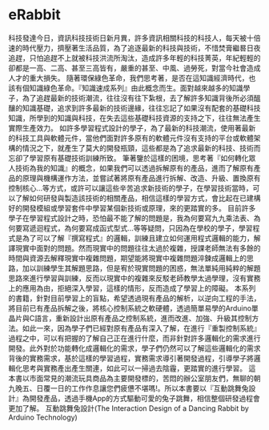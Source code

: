 eRabbit
=======
科技發達今日，資訊科技技術日新月異，許多資訊相關科技的科技人，每天被十倍速的時代壓力，擠壓著生活品質，為了追逐最新的科技與技術，不惜焚膏繼晷日夜追趕，只怕追趕不上就被科技洪流所淘汰，造成許多年輕的科技菁英，年紀輕輕的卻都是一高、二高、甚至三高皆有，嚴重的甚至、中風、過勞死，對當今社會造成人才的重大損失。
隨著環保綠色革命，我們思考著，是否在這知識經濟時代，也該有個知識綠色革命。『知識速成系列』由此概念而生。面對越來越多的知識學子，為了追趕最新的技術潮流，往往沒有往下紮根，去了解許多知識背後所必須醞釀的知識基礎，追求到許多最新的技術邊緣，往往忘記了如果沒有配套的基礎科技知識，所學到的知識與科技，在失去這些基礎科技資源的支持之下，往往無法產生實際生產效力。
如許多學習程式設計的學子，為了最新的科技潮流，使用著最新的科技工具與軟體元件，當他們面對許多原有的軟體元件沒有支持的平台或軟體架構的情況之下，就產生了莫大的開發瓶頸，這些都是為了追求最新的科技、技術而忘卻了學習原有基礎技術訓練所致。
筆著鑒於這樣的困境，思考著『如何轉化眾人技術為我的知識』的概念，如果我們可以透過拆解原有的產品，進而了解原有產品的原理與機構運作方法，並嘗試著將原有產品進行拆解、改造、升級、置換原有控制核心…等方式，或許可以讓這些辛苦追求新技術的學子，在學習技術當時，可以了解如何研發與製造該技術的相關產品，相信這樣的學習方式，會比起在已建構好的開發模組或學習套件中學習某個新技術或原理，來的更踏實的多。
目前許多學子在學習程式設計之時，恐怕最不能了解的問題是，我為何要寫九九乘法表、為何要寫遞迴程式，為何要寫成函式型式…等等疑問，只因為在學校的學子，學習程式是為了可以了解『撰寫程式』的邏輯，訓練且建立如何運用程式邏輯的能力，解譯現實中面對的問題。然而現實中的問題往往太過於複雜，授課老師無法有多餘的時間與資源去解釋現實中複雜問題，期望能將現實中複雜問題淬鍊成邏輯上的思路，加以訓練學生其解題思路，但是宥於現實問題的困惑，無法單純用純粹的解題思路來進行學習與訓練，反而以現實中的複雜來反駁老師教學太過學理，沒有實務上的應用為由，拒絕深入學習，這樣的情形，反而造成了學習上的障礙。
本系列的書籍，針對目前學習上的盲點，希望透過現有產品的解析，以逆向工程的手法，將目前已有產品拆解之後，將核心控制系統之軟硬體，透過簡單易學的Arduino單晶片與C語言，重新設計出原有產品之控制系統，進而改進、加強、升級其控制方法。如此一來，因為學子們已經對原有產品有深入了解，在進行『重製控制系統』過程之中，可以有把握的了解自己正在進行什麼，而非針對許多邏輯化的需求進行開發。此外對於功能轉化成邏輯化的需求，學子們仍然可以了解這些邏輯化的需求背後的實務需求，基於這樣的學習過程，實務需求導引著開發過程，引導學子將邏輯化思考與實務產出產生關連，如此可以一掃過去陰霾，更踏實的進行學習。
這本書以市面常見的潮流玩具商品為主要開發標的，苦悶的辦公室朋友們，無聊的朝九晚五、日覆一日的工作作息讓您們疲憊不堪嗎!。所以本書要以『互動跳舞兔設計』為開發產品，透過手機App的方式驅動可愛的兔子跳舞，相信整個研發過程會更加了解。
互動跳舞兔設計(The Interaction Design of a Dancing Rabbit by Arduino Technology)
